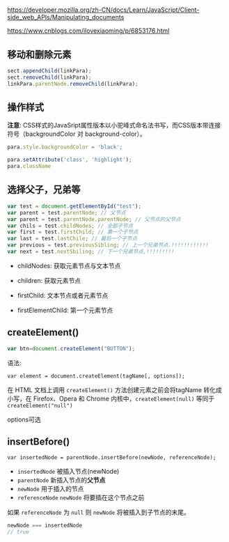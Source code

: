 #

<https://developer.mozilla.org/zh-CN/docs/Learn/JavaScript/Client-side_web_APIs/Manipulating_documents>

<https://www.cnblogs.com/ilovexiaoming/p/6853176.html>

## 移动和删除元素

```js
sect.appendChild(linkPara);
sect.removeChild(linkPara);
linkPara.parentNode.removeChild(linkPara);
```

## 操作样式

**注意**: CSS样式的JavaSript属性版本以小驼峰式命名法书写，而CSS版本带连接符号（backgroundColor 对 background-color）。

```js
para.style.backgroundColor = 'black';

para.setAttribute('class', 'highlight');
para.className
```

## 选择父子，兄弟等

```js
var test = document.getElementById("test");
var parent = test.parentNode; // 父节点
var parent = test.parentNode.parentNode; // 父节点的父节点
var chils = test.childNodes; // 全部子节点
var first = test.firstChild; // 第一个子节点
var last = test.lastChile; // 最后一个子节点
var previous = test.previousSibling; // 上一个兄弟节点.!!!!!!!!!!!!
var next = test.nextSbiling; // 下一个兄弟节点,!!!!!!!!!
```

- childNodes: 获取元素节点与文本节点
- children: 获取元素节点

- firstChild: 文本节点或者元素节点
- firstElementChild: 第一个元素节点

## createElement()

```js
var btn=document.createElement("BUTTON");
```

语法:

`var element = document.createElement(tagName[, options]);`

在 HTML 文档上调用 `createElement()` 方法创建元素之前会将tagName 转化成小写，在 Firefox、Opera 和 Chrome 内核中，`createElement(null)` 等同于 `createElement("null")`

options可选

## insertBefore()

`var insertedNode = parentNode.insertBefore(newNode, referenceNode);`

- `insertedNode` 被插入节点(newNode)
- `parentNode` 新插入节点的**父节点**
- `newNode` 用于插入的节点
- `referenceNode` `newNode` 将要插在这个节点之前

如果 `referenceNode` 为 `null` 则 `newNode` 将被插入到子节点的末尾。

```js
newNode === insertedNode
// true
```
